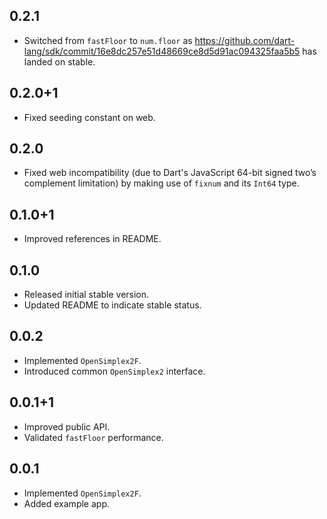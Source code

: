 ## 0.2.1

* Switched from `fastFloor` to `num.floor` as https://github.com/dart-lang/sdk/commit/16e8dc257e51d48669ce8d5d91ac094325faa5b5
  has landed on stable.

## 0.2.0+1

* Fixed seeding constant on web.

## 0.2.0

* Fixed web incompatibility (due to Dart's JavaScript 64-bit signed two’s complement limitation) by
  making use of `fixnum` and its `Int64` type.

## 0.1.0+1

* Improved references in README.

## 0.1.0

* Released initial stable version.
* Updated README to indicate stable status.

## 0.0.2

* Implemented `OpenSimplex2F`.
* Introduced common `OpenSimplex2` interface.

## 0.0.1+1

* Improved public API.
* Validated `fastFloor` performance.

## 0.0.1

* Implemented `OpenSimplex2F`.
* Added example app.

